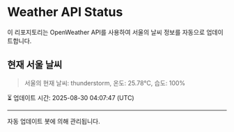 
# Weather API Status

이 리포지토리는 OpenWeather API를 사용하여 서울의 날씨 정보를 자동으로 업데이트합니다.

## 현재 서울 날씨
> 서울의 현재 날씨: thunderstorm, 온도: 25.78°C, 습도: 100%

⏳ 업데이트 시간: 2025-08-30 04:07:47 (UTC)

---
자동 업데이트 봇에 의해 관리됩니다.
